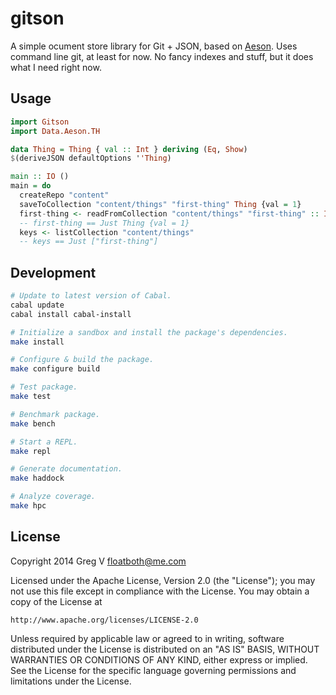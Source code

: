 # gitson

A simple ocument store library for Git + JSON, based on [Aeson].
Uses command line git, at least for now.
No fancy indexes and stuff, but it does what I need right now.

[Aeson]: http://hackage.haskell.org/package/aeson

## Usage

```haskell
import Gitson
import Data.Aeson.TH

data Thing = Thing { val :: Int } deriving (Eq, Show)
$(deriveJSON defaultOptions ''Thing)

main :: IO ()
main = do
  createRepo "content"
  saveToCollection "content/things" "first-thing" Thing {val = 1}
  first-thing <- readFromCollection "content/things" "first-thing" :: IO (Maybe Thing)
  -- first-thing == Just Thing {val = 1}
  keys <- listCollection "content/things"
  -- keys == Just ["first-thing"]
```

## Development

```bash
# Update to latest version of Cabal.
cabal update
cabal install cabal-install

# Initialize a sandbox and install the package's dependencies.
make install

# Configure & build the package.
make configure build

# Test package.
make test

# Benchmark package.
make bench

# Start a REPL.
make repl

# Generate documentation.
make haddock

# Analyze coverage.
make hpc
```

## License

Copyright 2014 Greg V <floatboth@me.com>

Licensed under the Apache License, Version 2.0 (the "License");
you may not use this file except in compliance with the License.
You may obtain a copy of the License at

    http://www.apache.org/licenses/LICENSE-2.0

Unless required by applicable law or agreed to in writing, software
distributed under the License is distributed on an "AS IS" BASIS,
WITHOUT WARRANTIES OR CONDITIONS OF ANY KIND, either express or implied.
See the License for the specific language governing permissions and
limitations under the License.
